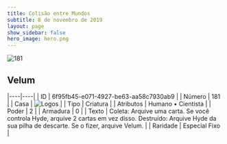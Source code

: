 ```yaml
---
title: Colisão entre Mundos
subtitle: 8 de novembro de 2019
layout: page
show_sidebar: false
hero_image: hero.png
---
```


![181](https://cdn.keyforgegame.com/media/card_front/pt/452_181_8FRCWPWQ4V4C_pt.png)

## Velum

|----|----|
| ID | 6f95fb45-e071-4927-be63-aa58c7930ab9 |
| Número | 181 |
| Casa | ![Logos](https://archonarcana.com/images/thumb/c/ce/Logos.png/22px-Logos.png "Logos") |
| Tipo | Criatura |
| Atributos | Humano • Cientista |
| Poder | 2 |
| Armadura | 0 |
| Texto | Coleta: Arquive uma carta. Se você controla Hyde, arquive 2 cartas em vez disso. Destruído: Arquive Hyde da sua pilha de descarte. Se o fizer, arquive Velum. |
| Raridade | Especial Fixo |

